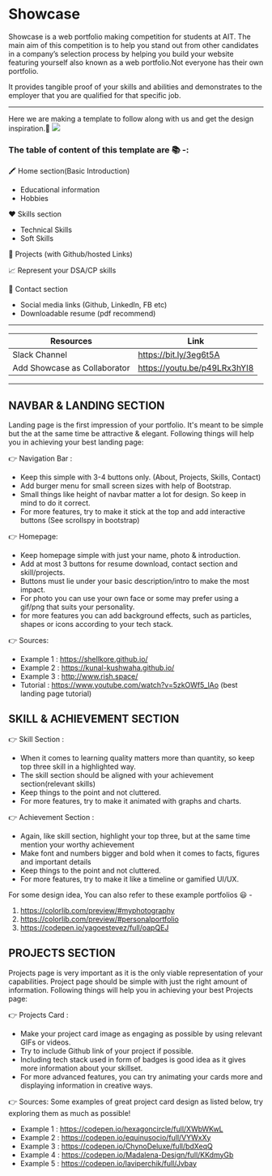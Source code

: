 # Showcase

Showcase is a web portfolio making competition for students at AIT. The main aim of this competition is to help you stand out from other candidates in a company’s selection process by helping you build your website featuring yourself also known as a web portfolio.Not everyone has their own portfolio.

It provides tangible proof of your skills and abilities and demonstrates to the employer that you are qualified for that  specific job.


***
Here we are making a template to follow along with us and get the design inspiration.🎃 <img src="https://img.shields.io/badge/code_style-standard-brightgreen.svg">

### The table of content of this template are 📚 -:

🖍 Home section(Basic Introduction)  
   +   Educational information
   +  Hobbies 

♥ Skills section
   + Technical Skills 
   + Soft Skills 

📝 Projects (with Github/hosted Links)

📈 Represent your DSA/CP skills 

📮 Contact section
   + Social media links (Github, LinkedIn, FB etc)
   + Downloadable resume (pdf recommend)

---

| Resources | Link |
| ------ | ------ |
| Slack Channel | https://bit.ly/3eg6t5A |
| Add Showcase as Collaborator | https://youtu.be/p49LRx3hYI8|

***

## NAVBAR & LANDING SECTION

Landing page is the first impression of your portfolio. It's meant to be simple but the at the same time be attractive & elegant.
Following things will help you in achieving your best landing page:

👉 Navigation Bar :
   + Keep this simple with 3-4 buttons only. (About, Projects, Skills, Contact)
   + Add burger menu for small screen sizes with help of Bootstrap.
   + Small things like height of navbar matter a lot for design. So keep in mind to do it correct.
   + For more features, try to make it stick at the top and add interactive buttons (See scrollspy in bootstrap)

👉 Homepage:
   + Keep homepage simple with just your name, photo & introduction.
   + Add at most 3 buttons for resume download, contact section and skill/projects.
   + Buttons must lie under your basic description/intro to make the most impact.
   + For photo you can use your own face or some may prefer using a gif/png that suits your personality.
   + for more features you can add background effects, such as particles, shapes or icons according to your tech stack.

👉 Sources:
   + Example 1 : https://shellkore.github.io/
   + Example 2 : https://kunal-kushwaha.github.io/
   + Example 3 : http://www.rish.space/
   + Tutorial : https://www.youtube.com/watch?v=5zkOWf5_lAo (best landing page tutorial)
   
## SKILL & ACHIEVEMENT SECTION
     
  👉 Skill Section :
   + When it comes to learning quality matters more than quantity, so keep top three skill in a highlighted way.
   + The skill section should be aligned with your achievement section(relevant skills)
   + Keep things to the point and not cluttered.
   + For more features, try to make it animated with graphs and charts.
   
   👉 Achievement Section :
   + Again, like skill section, highlight your top three, but at the same time mention your worthy achievement
   + Make font and numbers bigger and bold when it comes to facts, figures and important details
   + Keep things to the point and not cluttered.
   + For more features, try to make it like a timeline or gamified UI/UX. 
   
   For some design idea, You can also refer to these example portfolios  :smiley: -
1. https://colorlib.com/preview/#myphotography
2. https://colorlib.com/preview/#personalportfolio
3. https://codepen.io/yagoestevez/full/oapQEJ

## PROJECTS SECTION

Projects page is very important as it is the only viable representation of your capabilities. Project page should be
simple with just the right amount of information.
Following things will help you in achieving your best Projects page:

👉 Projects Card :
   + Make your project card image as engaging as possible by using relevant GIFs or videos.
   + Try to include Github link of your project if possible.
   + Including tech stack used in form of badges is good idea as it gives more information about your skillset.
   + For more advanced features, you can try animating your cards more and displaying information in creative ways. 

👉 Sources:
   Some examples of great project card design as listed below, try exploring them as much as possible!
   + Example 1 : https://codepen.io/hexagoncircle/full/XWbWKwL
   + Example 2 : https://codepen.io/equinusocio/full/VYWxXy
   + Example 3 : https://codepen.io/ChynoDeluxe/full/bdXeqQ
   + Example 4 : https://codepen.io/Madalena-Design/full/KKdmyGb
   + Example 5 : https://codepen.io/laviperchik/full/Jvbay
   